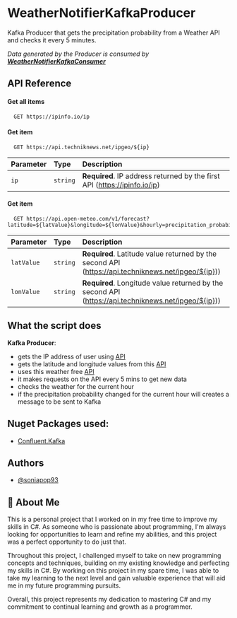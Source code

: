 
# WeatherNotifierKafkaProducer

Kafka Producer that gets the precipitation probability from a Weather API and checks it every 5 minutes.

_Data generated by the Producer is consumed by **[WeatherNotifierKafkaConsumer
](https://github.com/soniapop93/WeatherNotifierKafkaConsumer)**_


## API Reference

#### Get all items

```http
  GET https://ipinfo.io/ip
```

#### Get item

```http
  GET https://api.techniknews.net/ipgeo/${ip}
```

| Parameter | Type     | Description                       |
| :-------- | :------- | :-------------------------------- |
| `ip`      | `string` | **Required**. IP address returned by the first API (https://ipinfo.io/ip)|

#### Get item

```http
  GET https://api.open-meteo.com/v1/forecast?latitude=${latValue}&longitude=${lonValue}&hourly=precipitation_probability&current_weather=true
```

| Parameter | Type     | Description                       |
| :-------- | :------- | :-------------------------------- |
| `latValue`      | `string` | **Required**. Latitude value returned by the second API (https://api.techniknews.net/ipgeo/${ip}))|
| `lonValue`      | `string` | **Required**. Longitude value returned by the second API (https://api.techniknews.net/ipgeo/${ip}))|




## What the script does

**Kafka Producer**:

- gets the IP address of user using [API](https://ipinfo.io/ip)
- gets the latitude and longitude values from this [API](https://api.techniknews.net/ipgeo/${ip})
- uses this weather free [API](https://api.open-meteo.com/v1/forecast?latitude=$value&longitude=$value&hourly=precipitation_probability&current_weather=true)
- it makes requests on the API every 5 mins to get new data
- checks the weather for the current hour
- if the precipitation probability changed for the current hour will creates a message to be sent to Kafka

## Nuget Packages used:

- [Confluent.Kafka](https://www.nuget.org/packages/Confluent.Kafka/)
## Authors

- [@soniapop93](https://github.com/soniapop93)


## 🚀 About Me
This is a personal project that I worked on in my free time to improve my skills in C#. As someone who is passionate about programming, I'm always looking for opportunities to learn and refine my abilities, and this project was a perfect opportunity to do just that.

Throughout this project, I challenged myself to take on new programming concepts and techniques, building on my existing knowledge and perfecting my skills in C#. By working on this project in my spare time, I was able to take my learning to the next level and gain valuable experience that will aid me in my future programming pursuits.

Overall, this project represents my dedication to mastering C# and my commitment to continual learning and growth as a programmer.

